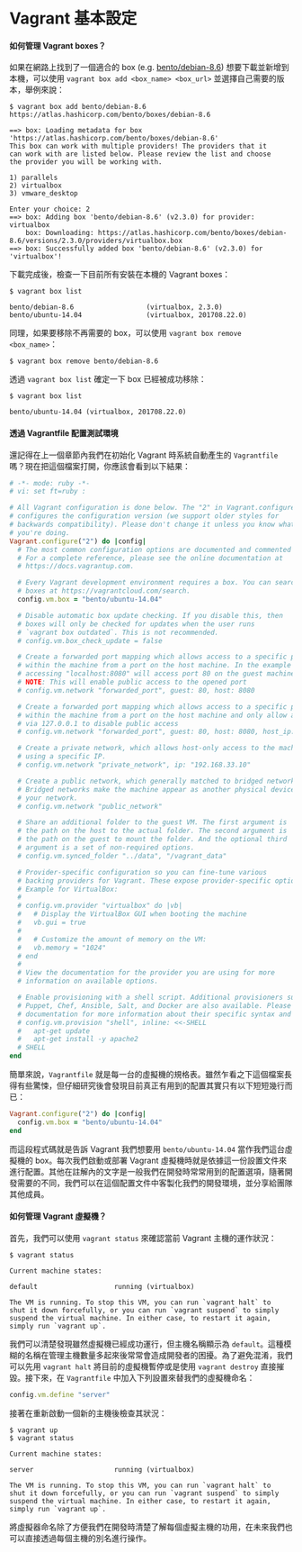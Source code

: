 # Vagrant 基本設定

#### 如何管理 Vagrant boxes？

如果在網路上找到了一個適合的 box (e.g. [bento/debian-8.6](https://atlas.hashicorp.com/bento/boxes/debian-8.6)) 想要下載並新增到本機，可以使用 `vagrant box add <box_name> <box_url>` 並選擇自己需要的版本，舉例來說：

```shell
$ vagrant box add bento/debian-8.6 https://atlas.hashicorp.com/bento/boxes/debian-8.6

==> box: Loading metadata for box 'https://atlas.hashicorp.com/bento/boxes/debian-8.6'
This box can work with multiple providers! The providers that it
can work with are listed below. Please review the list and choose
the provider you will be working with.

1) parallels
2) virtualbox
3) vmware_desktop

Enter your choice: 2
==> box: Adding box 'bento/debian-8.6' (v2.3.0) for provider: virtualbox
    box: Downloading: https://atlas.hashicorp.com/bento/boxes/debian-8.6/versions/2.3.0/providers/virtualbox.box
==> box: Successfully added box 'bento/debian-8.6' (v2.3.0) for 'virtualbox'!
```

下載完成後，檢查一下目前所有安裝在本機的 Vagrant boxes：

```shell
$ vagrant box list

bento/debian-8.6                  (virtualbox, 2.3.0)
bento/ubuntu-14.04                (virtualbox, 201708.22.0)
```

同理，如果要移除不再需要的 box，可以使用 `vagrant box remove <box_name>`：

```shell
$ vagrant box remove bento/debian-8.6
```

透過 `vagrant box list` 確定一下 box 已經被成功移除：

```shell
$ vagrant box list

bento/ubuntu-14.04 (virtualbox, 201708.22.0)
```

#### 透過 Vagrantfile 配置測試環境

還記得在上一個章節內我們在初始化 Vagrant 時系統自動產生的 `Vagrantfile` 嗎？現在把這個檔案打開，你應該會看到以下結果：

```ruby
# -*- mode: ruby -*-
# vi: set ft=ruby :

# All Vagrant configuration is done below. The "2" in Vagrant.configure
# configures the configuration version (we support older styles for
# backwards compatibility). Please don't change it unless you know what
# you're doing.
Vagrant.configure("2") do |config|
  # The most common configuration options are documented and commented below.
  # For a complete reference, please see the online documentation at
  # https://docs.vagrantup.com.

  # Every Vagrant development environment requires a box. You can search for
  # boxes at https://vagrantcloud.com/search.
  config.vm.box = "bento/ubuntu-14.04"

  # Disable automatic box update checking. If you disable this, then
  # boxes will only be checked for updates when the user runs
  # `vagrant box outdated`. This is not recommended.
  # config.vm.box_check_update = false

  # Create a forwarded port mapping which allows access to a specific port
  # within the machine from a port on the host machine. In the example below,
  # accessing "localhost:8080" will access port 80 on the guest machine.
  # NOTE: This will enable public access to the opened port
  # config.vm.network "forwarded_port", guest: 80, host: 8080

  # Create a forwarded port mapping which allows access to a specific port
  # within the machine from a port on the host machine and only allow access
  # via 127.0.0.1 to disable public access
  # config.vm.network "forwarded_port", guest: 80, host: 8080, host_ip: "127.0.0.1"

  # Create a private network, which allows host-only access to the machine
  # using a specific IP.
  # config.vm.network "private_network", ip: "192.168.33.10"

  # Create a public network, which generally matched to bridged network.
  # Bridged networks make the machine appear as another physical device on
  # your network.
  # config.vm.network "public_network"

  # Share an additional folder to the guest VM. The first argument is
  # the path on the host to the actual folder. The second argument is
  # the path on the guest to mount the folder. And the optional third
  # argument is a set of non-required options.
  # config.vm.synced_folder "../data", "/vagrant_data"

  # Provider-specific configuration so you can fine-tune various
  # backing providers for Vagrant. These expose provider-specific options.
  # Example for VirtualBox:
  #
  # config.vm.provider "virtualbox" do |vb|
  #   # Display the VirtualBox GUI when booting the machine
  #   vb.gui = true
  #
  #   # Customize the amount of memory on the VM:
  #   vb.memory = "1024"
  # end
  #
  # View the documentation for the provider you are using for more
  # information on available options.

  # Enable provisioning with a shell script. Additional provisioners such as
  # Puppet, Chef, Ansible, Salt, and Docker are also available. Please see the
  # documentation for more information about their specific syntax and use.
  # config.vm.provision "shell", inline: <<-SHELL
  #   apt-get update
  #   apt-get install -y apache2
  # SHELL
end
```

簡單來說，`Vagrantfile` 就是每一台的虛擬機的規格表。雖然乍看之下這個檔案長得有些驚悚，但仔細研究後會發現目前真正有用到的配置其實只有以下短短幾行而已：

```ruby
Vagrant.configure("2") do |config|
  config.vm.box = "bento/ubuntu-14.04"
end
```

而這段程式碼就是告訴 Vagrant 我們想要用 `bento/ubuntu-14.04` 當作我們這台虛擬機的 box。每次我們啟動或部署 Vagrant 虛擬機時就是依據這一份設置文件來進行配置。其他在註解內的文字是一般我們在開發時常常用到的配置選項，隨著開發需要的不同，我們可以在這個配置文件中客製化我們的開發環境，並分享給團隊其他成員。

#### 如何管理 Vagrant 虛擬機？

首先，我們可以使用 `vagrant status` 來確認當前 Vagrant 主機的運作狀況：

```shell
$ vagrant status

Current machine states:

default                   running (virtualbox)

The VM is running. To stop this VM, you can run `vagrant halt` to
shut it down forcefully, or you can run `vagrant suspend` to simply
suspend the virtual machine. In either case, to restart it again,
simply run `vagrant up`.
```

我們可以清楚發現雖然虛擬機已經成功運行，但主機名稱顯示為 `default`。這種模糊的名稱在管理主機數量多起來後常常會造成開發者的困擾。為了避免混淆，我們可以先用 `vagrant halt` 將目前的虛擬機暫停或是使用 `vagrant destroy` 直接摧毀。接下來，在 `Vagrantfile` 中加入下列設置來替我們的虛擬機命名：

```ruby
config.vm.define "server"
```

接著在重新啟動一個新的主機後檢查其狀況：

```shell
$ vagrant up
$ vagrant status

Current machine states:

server                    running (virtualbox)

The VM is running. To stop this VM, you can run `vagrant halt` to
shut it down forcefully, or you can run `vagrant suspend` to simply
suspend the virtual machine. In either case, to restart it again,
simply run `vagrant up`.
```

將虛擬器命名除了方便我們在開發時清楚了解每個虛擬主機的功用，在未來我們也可以直接透過每個主機的別名進行操作。
